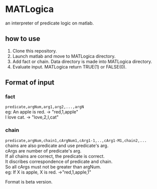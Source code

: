 # MATLogica
an interpreter of predicate logic on matlab.

## how to use
1. Clone this repository.
2. Launch matlab and move to MATLogica directory.
3. Add fact or chain. Data directory is made into MATLogica directory.
4. Evaluate input. MATLogica return TRUE(1) or FALSE(0).

## Format of input
### fact
`predicate,argNum,arg1,arg2,...,argN`  
eg: An apple is red. -> "red,1,apple"  
    I love cat. -> "love,2,I,cat"  

### chain
`predicate,argNum,chain1,cArgNum1,cArg1-1,..,cArg1-M1,chain2,...`  
chains are also predicate and use predicate's arg.  
cArgs are number of predicate's arg.  
If all chains are correct, the predicate is correct.  
It discribes correspondence of predicate and chain.  
So all cArgs must not be greater than argNum.  
eg: If X is apple, X is red. ->"red,1,apple,1"  
  
Format is beta version.  
